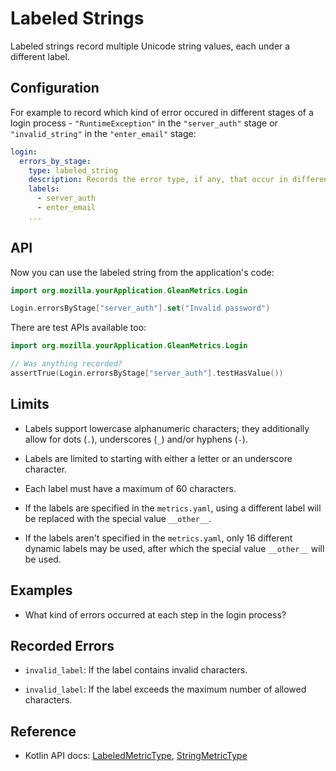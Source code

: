 # Labeled Strings 

Labeled strings record multiple Unicode string values, each under a different label.

## Configuration

For example to record which kind of error occured in different stages of a login process - `"RuntimeException"` in the `"server_auth"` stage or `"invalid_string"` in the `"enter_email"` stage:

```YAML
login:
  errors_by_stage:
    type: labeled_string
    description: Records the error type, if any, that occur in different stages of the login process.
    labels:
      - server_auth
      - enter_email
    ...
```

## API

Now you can use the labeled string from the application's code:

```Kotlin
import org.mozilla.yourApplication.GleanMetrics.Login

Login.errorsByStage["server_auth"].set("Invalid password")
```

There are test APIs available too:

```Kotlin
import org.mozilla.yourApplication.GleanMetrics.Login

// Was anything recorded?
assertTrue(Login.errorsByStage["server_auth"].testHasValue())
```

## Limits


* Labels support lowercase alphanumeric characters; they additionally allow for dots (`.`), underscores (`_`) and/or hyphens (`-`).

* Labels are limited to starting with either a letter or an underscore character.

* Each label must have a maximum of 60 characters.

* If the labels are specified in the `metrics.yaml`, using a different label will be replaced with the special value `__other__`.

* If the labels aren't specified in the `metrics.yaml`, only 16 different dynamic labels may be used, after which the special value `__other__` will be used.

## Examples

* What kind of errors occurred at each step in the login process? 

## Recorded Errors

* `invalid_label`: If the label contains invalid characters.

* `invalid_label`: If the label exceeds the maximum number of allowed characters.

## Reference

* Kotlin API docs: [LabeledMetricType](../../../javadoc/glean/mozilla.telemetry.glean.private/-labeled-metric-type/index.html), [StringMetricType](../../../javadoc/glean/mozilla.telemetry.glean.private/-string-metric-type/index.html)
